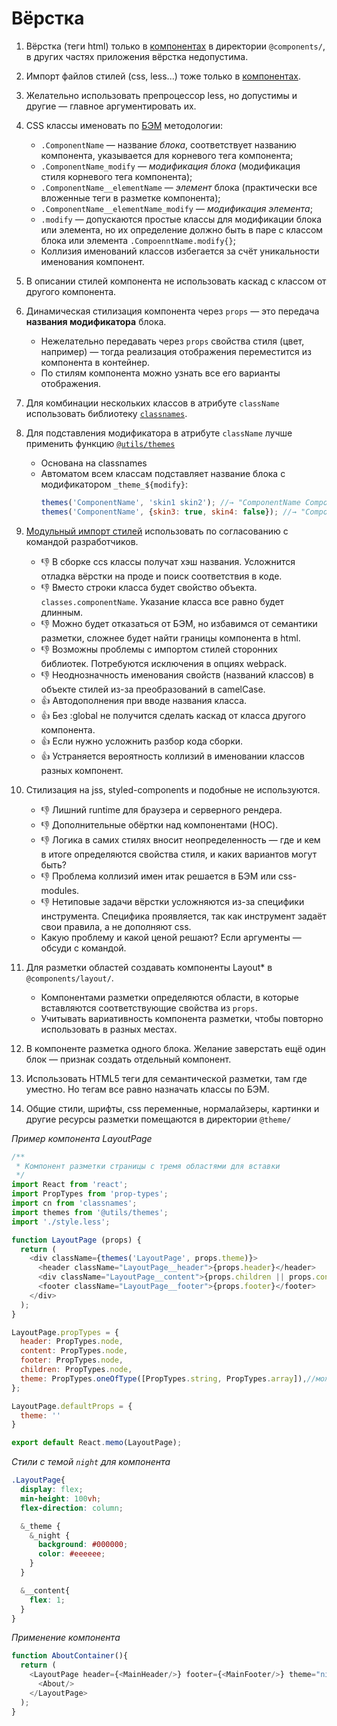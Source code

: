 # Вёрстка

1. Вёрстка (теги html) только в [компонентах](/docs/check/component.md) в директории `@components/`, в других частях приложения вёрстка недопустима.

2. Импорт файлов стилей (css, less...) тоже только в [компонентах](/docs/check/component.md).

3. Желательно использовать препроцессор less, но допустимы и другие — главное аргументировать их.

4. CSS классы именовать по [БЭМ](https://ru.bem.info/methodology/quick-start/) методологии: 
    - `.ComponentName` — название *блока*, соответствует названию компонента, указывается для корневого тега компонента; 
    - `.ComponentName_modify` — *модификация блока* (модификация стиля корневого тега компонента);
    - `.ComponentName__elementName` — *элемент* блока (практически все вложенные теги в разметке компонента); 
    - `.ComponentName__elementName_modify` — *модификация элемента*;
    - `.modify` — допускаются простые классы для модификации блока или элемента, но их определение должно быть в паре с классом блока или элемента `.CompoenntName.modify{}`;
    - Коллизия именований классов избегается за счёт уникальности именования компонент.

5. В описании стилей компонента не использовать каскад с классом от другого компонента.

6. Динамическая стилизация компонента через `props` — это передача **названия модификатора** блока. 
    - Нежелательно передавать через `props` свойства стиля (цвет, например) — тогда реализация отображения переместится из компонента в контейнер.
    - По стилям компонента можно узнать все его варианты отображения.

7. Для комбинации нескольких классов в атрибуте `className` использовать библиотеку [`classnames`](https://www.npmjs.com/package/classnames). 

8. Для подставления модификатора в атрибуте `className` лучше применить функцию [`@utils/themes`](https://github.com/ylabio/react-skeleton/blob/master/src/utils/themes.js)
    - Основана на classnames
    - Автоматом всем классам подставляет название блока с модификатором `_theme_${modify}`:
       ```js
       themes('ComponentName', 'skin1 skin2'); //→ "ComponentName ComponentName_theme_skin1 ComponentName_theme_skin2"
       themes('ComponentName', {skin3: true, skin4: false}); //→ "ComponentName ComponentName_theme_skin3"
       ```

9. [Модульный импорт стилей](https://github.com/css-modules/css-modules) использовать по согласованию с командой разработчиков. 
    - 👎 В сборке ccs классы получат хэш названия. Усложнится отладка вёрстки на проде и поиск соответствия в коде.
    - 👎 Вместо строки класса будет свойство объекта. `classes.componentName`. Указание класса все равно будет длинным.   
    - 👎 Можно будет отказаться от БЭМ, но избавимся от семантики разметки, сложнее будет найти границы компонента в html. 
    - 👎 Возможны проблемы с импортом стилей сторонних библиотек. Потребуются исключения в опциях webpack.
    - 👎 Неоднозначность именования свойств (названий классов) в объекте стилей из-за преобразований в camelCase.  
    - 👍 Автодополнения при вводе названия класса.
    - 👍 Без :global не получится сделать каскад от класса другого компонента.
    - 👍 Если нужно усложнить разбор кода сборки.
    - 👍 Устраняется вероятность коллизий в именовании классов разных компонент.

10. Стилизация на jss, styled-components и подобные не используются. 
    - 👎 Лишний runtime для браузера и серверного рендера.
    - 👎 Дополнительные обёртки над компонентами (HOC).
    - 👎 Логика в самих стилях вносит неопределенность — где и кем в итоге определяются свойства стиля, и каких 
         вариантов могут быть? 
    - 👎 Проблема коллизий имен итак решается в БЭМ или css-modules.   
    - 👎 Нетиповые задачи вёрстки усложняются из-за специфики инструмента. Специфика проявляется, так как 
         инструмент задаёт свои правила, а не дополняют css. 
    - Какую проблему и какой ценой решают? Если аргументы — обсуди с командой.      

11. Для разметки областей создавать компоненты Layout* в `@components/layout/`. 
    - Компонентами разметки определяются области, в которые вставляются соответствующие свойства из `props`.
    - Учитывать вариативность компонента разметки, чтобы повторно использовать в разных местах.

12. В компоненте разметка одного блока. Желание заверстать ещё один блок — признак создать отдельный компонент. 

13. Использовать HTML5 теги для семантической разметки, там где уместно. Но тегам все равно назначать классы по БЭМ.

14. Общие стили, шрифты, css переменные, нормалайзеры, картинки и другие ресурсы разметки помещаются в директории `@theme/`

*Пример компонента LayoutPage*
```js
/**
 * Компонент разметки страницы с тремя областями для вставки
 */
import React from 'react';
import PropTypes from 'prop-types';
import cn from 'classnames';
import themes from '@utils/themes';
import './style.less';

function LayoutPage (props) {
  return (
    <div className={themes('LayoutPage', props.theme)}>
      <header className="LayoutPage__header">{props.header}</header>
      <div className="LayoutPage__content">{props.children || props.content}</div>
      <footer className="LayoutPage__footer">{props.footer}</footer>
    </div>
  );
}

LayoutPage.propTypes = {
  header: PropTypes.node,
  content: PropTypes.node,
  footer: PropTypes.node,
  children: PropTypes.node,
  theme: PropTypes.oneOfType([PropTypes.string, PropTypes.array]),//можно передать несколько тем через пробел или массив
};

LayoutPage.defaultProps = {
  theme: ''
}

export default React.memo(LayoutPage);
```

*Стили с темой `night` для компонента*
```css   
.LayoutPage{
  display: flex;
  min-height: 100vh;
  flex-direction: column;

  &_theme {
    &_night {
      background: #000000;
      color: #eeeeee;
    }
  }

  &__content{
    flex: 1;
  }
}
```

*Применение компонента*
```js
function AboutContainer(){
  return (
    <LayoutPage header={<MainHeader/>} footer={<MainFooter/>} theme="night">
      <About/>
    </LayoutPage>
  );
}

```

